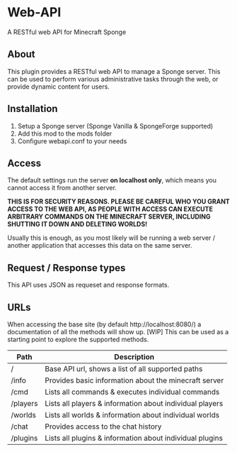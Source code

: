 # Web-API
A RESTful web API for Minecraft Sponge

## About
This plugin provides a RESTful web API to manage a Sponge server.
This can be used to perform various administrative tasks through the web, or provide dynamic content for users.

## Installation
1. Setup a Sponge server (Sponge Vanilla & SpongeForge supported)
2. Add this mod to the mods folder
3. Configure webapi.conf to your needs

## Access
The default settings run the server **on localhost only**, which means you cannot access it from another server.

**THIS IS FOR SECURITY REASONS. PLEASE BE CAREFUL WHO YOU GRANT ACCESS TO THE WEB API, AS PEOPLE WITH ACCESS CAN EXECUTE ARBITRARY COMMANDS
ON THE MINECRAFT SERVER, INCLUDING SHUTTING IT DOWN AND DELETING WORLDS!**

Usually this is enough, as you most likely will be running a web server / another application that accesses this data on the same server.

## Request / Response types
This API uses JSON as requeset and response formats.

## URLs
When accessing the base site (by default http://localhost:8080/) a documentation of all the methods will show up. [WIP]
This can be used as a starting point to explore the supported methods.

| Path        | Description                                              |
|-------------|----------------------------------------------------------|
| /           | Base API url, shows a list of all supported paths        |
| /info       | Provides basic information about the minecraft server    |
| /cmd        | Lists all commands & executes individual commands        |
| /players    | Lists all players & information about individual players |
| /worlds     | Lists all worlds & information about individual worlds   |
| /chat       | Provides access to the chat history                      |
| /plugins    | Lists all plugins & information about individual plugins |

